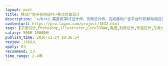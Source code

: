 ```yaml
---                
layout: post       
title: 移动广告平台网站PC+移动页面设计           
description: '</br>1.需要资深UI设计师、页面设计师，完成移动广告平台PC和移动端设计；</br>2.可快速对接项目 良好沟通能力与甲方对接方案。</br>3.对标可以参考www.inmobi.com www.ironsc.com www.glispa.com</br></br>要求工作地点：北京，可以随时面谈沟通；</br>前期针对首页进行设计，约5-6屏。</br>'     
contenturl: https://pro.lagou.com/project/1032.html      
tags: [平面设计,Photoshop,illustrator,CorelDRAW,海报,封面设计,专题设计,形象设计]            
salary: 5000-10000元          
publish_time: 2016-11-24 10:26:54         
review: 1568人                   
apply: 8人                   
recommend: 1人                   
time_range: 2-4周              
---                 
```

